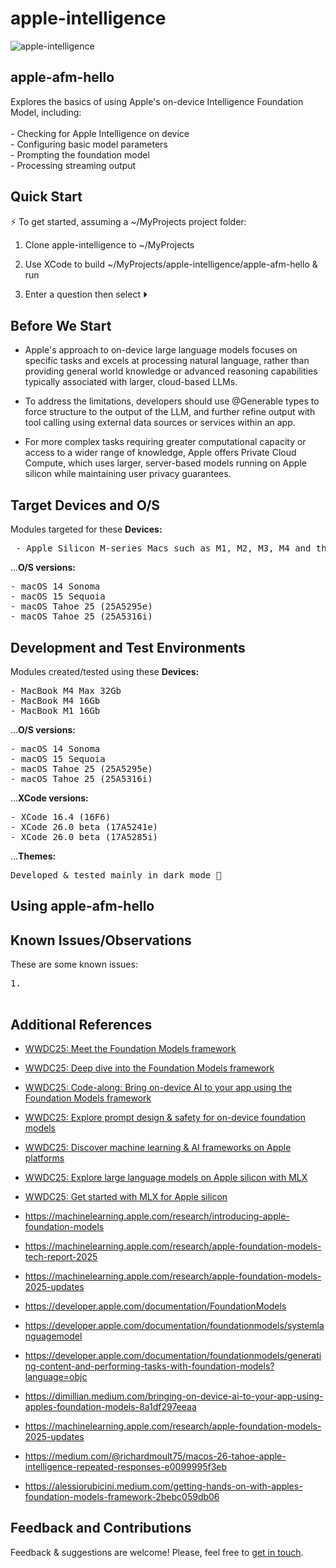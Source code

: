 # apple-intelligence

![apple-intelligence](https://github.com/on-device-ml/apple-intelligence/blob/main/apple-intelligence-logo.jpg)

## apple-afm-hello
Explores the basics of using Apple's on-device Intelligence Foundation Model, including:<br><br>
    - Checking for Apple Intelligence on device<br>
    - Configuring basic model parameters<br>
    - Prompting the foundation model<br>
    - Processing streaming output<br>

## Quick Start

⚡️ To get started, assuming a ~/MyProjects project folder:

1) Clone apple-intelligence to ~/MyProjects

2) Use XCode to build ~/MyProjects/apple-intelligence/apple-afm-hello & run

3) Enter a question then select ⏵


## Before We Start

- Apple's approach to on-device large language models focuses on specific tasks and excels at processing natural 
language, rather than providing general world knowledge or advanced reasoning capabilities typically associated
with larger, cloud-based LLMs.

- To address the limitations, developers should use @Generable types to force structure to the output of the LLM,
and further refine output with tool calling using external data sources or services within an app.

- For more complex tasks requiring greater computational capacity or access to a wider range of knowledge, Apple
offers Private Cloud Compute, which uses larger, server-based models running on Apple silicon while maintaining
user privacy guarantees.


## Target Devices and O/S

Modules targeted for these **Devices:**<br>
<pre>
 - Apple Silicon M-series Macs such as M1, M2, M3, M4 and their Pro, Max, and Ultra versions
</pre>

...**O/S versions:**<br>
<pre>
- macOS 14 Sonoma
- macOS 15 Sequoia
- macOS Tahoe 25 (25A5295e)
- macOS Tahoe 25 (25A5316i)
</pre>

## Development and Test Environments

Modules created/tested using these **Devices:**<br>
<pre>
- MacBook M4 Max 32Gb
- MacBook M4 16Gb
- MacBook M1 16Gb
</pre>

...**O/S versions:**<br>
<pre>
- macOS 14 Sonoma
- macOS 15 Sequoia
- macOS Tahoe 25 (25A5295e)
- macOS Tahoe 25 (25A5316i)
</pre>

...**XCode versions:**<br>
<pre>
- XCode 16.4 (16F6)
- XCode 26.0 beta (17A5241e)
- XCode 26.0 beta (17A5285i)
</pre>
    
...**Themes:**<br>
<pre>
Developed & tested mainly in dark mode 🌙
</pre>

## Using apple-afm-hello

    
## Known Issues/Observations

These are some known issues:
<pre>
1. <br>
</pre>


## Additional References

- [WWDC25: Meet the Foundation Models framework](https://www.youtube.com/watch?v=mJMvFyBvZEk)
- [WWDC25: Deep dive into the Foundation Models framework](https://www.youtube.com/watch?v=6Wgg7DIY29E)
- [WWDC25: Code-along: Bring on-device AI to your app using the Foundation Models framework](https://www.youtube.com/watch?v=XuX66Oljro0)
- [WWDC25: Explore prompt design & safety for on-device foundation models](https://www.youtube.com/watch?v=-aMFBj-kwdU)
- [WWDC25: Discover machine learning & AI frameworks on Apple platforms](https://www.youtube.com/watch?v=wzQlws_Hxfw)
- [WWDC25: Explore large language models on Apple silicon with MLX](https://www.youtube.com/watch?v=tn2Hvw7eCsw)
- [WWDC25: Get started with MLX for Apple silicon](https://www.youtube.com/watch?v=UbzOBg8fsxo)

- https://machinelearning.apple.com/research/introducing-apple-foundation-models
- https://machinelearning.apple.com/research/apple-foundation-models-tech-report-2025
- https://machinelearning.apple.com/research/apple-foundation-models-2025-updates
- https://developer.apple.com/documentation/FoundationModels
- https://developer.apple.com/documentation/foundationmodels/systemlanguagemodel
- https://developer.apple.com/documentation/foundationmodels/generating-content-and-performing-tasks-with-foundation-models?language=objc
- https://dimillian.medium.com/bringing-on-device-ai-to-your-app-using-apples-foundation-models-8a1df297eeaa
- https://machinelearning.apple.com/research/apple-foundation-models-2025-updates
- https://medium.com/@richardmoult75/macos-26-tahoe-apple-intelligence-repeated-responses-e0099995f3eb
- https://alessiorubicini.medium.com/getting-hands-on-with-apples-foundation-models-framework-2bebc059db06

## Feedback and Contributions

Feedback & suggestions are welcome! Please, feel free to [get in touch](https://github.com/apple-intelligence/apple-afm-hello).
